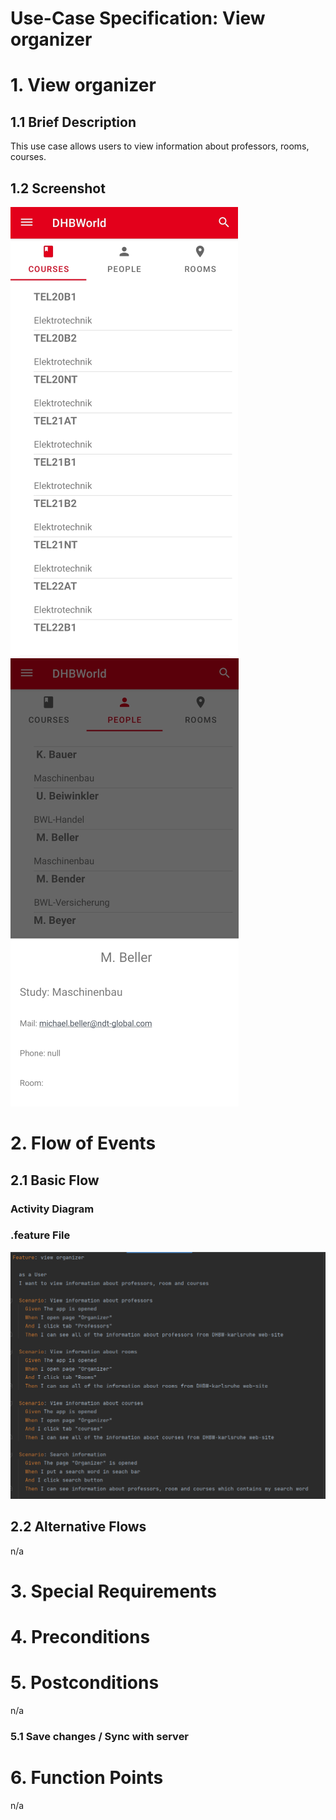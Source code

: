 # Use-Case Specification: View organizer

# 1. View organizer

## 1.1 Brief Description
This use case allows users to view information about professors, rooms, courses.

## 1.2 Screenshot
![Screenshot1](https://github.com/inFumumVerti/DHBWorld-Docu/blob/useCases/Screenshots/screenshot_viewOrganizer.png)
![Screenshot2](https://github.com/inFumumVerti/DHBWorld-Docu/blob/useCases/Screenshots/screenshot_viewInformationAboutProfessors.png)

# 2. Flow of Events

## 2.1 Basic Flow

### Activity Diagram


### .feature File
![.feature file](https://github.com/inFumumVerti/DHBWorld-Docu/blob/useCases/Feature%20files/Featurefile%20viewOrganizer.png)


## 2.2 Alternative Flows
n/a

# 3. Special Requirements


# 4. Preconditions


# 5. Postconditions
n/a

### 5.1 Save changes / Sync with server


# 6. Function Points
n/a
